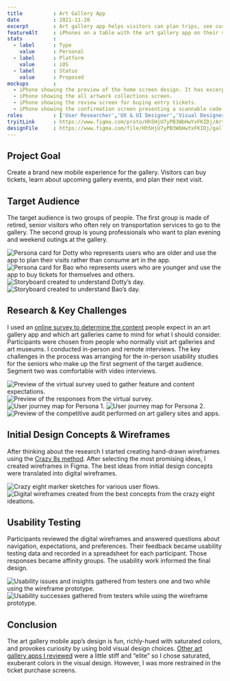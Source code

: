 ```yaml
---
title          : Art Gallery App
date           : 2021-11-20
excerpt        : Art gallery app helps visitors can plan trips, see current artwork collections, and buy tickets for themselves and loved ones.
featureAlt     : iPhones on a table with the art gallery app on their screens.
stats          : 
  - label      : Type
    value      : Personal
  - label      : Platform
    value      : iOS
  - label      : Status
    value      : Proposed
mockups        : 
  - iPhone showing the preview of the home screen design. It has excerpts of the events and art collections.
  - iPhone showing the all artwork collections screen.
  - iPhone showing the review screen for buying entry tickets.
  - iPhone showing the confirmation screen presenting a scannable code for entry.
roles          : ['User Researcher','UX & UI Designer','Visual Designer']
tryitLink      : https://www.figma.com/proto/Hh5HjU7yPB3WbHwYxFKIDj/Art-Gallery-Tour?page-id=138%3A932&node-id=138%3A940&viewport=241%2C48%2C0.11&scaling=scale-down&
designFile     : https://www.figma.com/file/Hh5HjU7yPB3WbHwYxFKIDj/gallerWeMe-art-gallery?node-id=138%3A932
---
```


## Project Goal

Create a brand new mobile experience for the gallery. Visitors can buy tickets, learn about upcoming gallery events, and plan their next visit.

## Target Audience

The target audience is two groups of people. The first group is made of retired, senior visitors who often rely on transportation services to go to the gallery. The second group is young professionals who want to plan evening and weekend outings at the gallery.

![Persona card for Dotty who represents users who are older and use the app to plan their visits rather than consume art in the app.](/images/projects/art-gallery-app/persona-1.jpg)
![Persona card for Bao who represents users who are younger and use the app to buy tickets for themselves and others.](/images/projects/art-gallery-app/persona-2.jpg)
![Storyboard created to understand Dotty’s day.](/images/projects/art-gallery-app/storyboard-1.jpg)
![Storyboard created to understand Bao’s day.](/images/projects/art-gallery-app/storyboard-2.jpg)

## Research & Key Challenges

I used an <a href="https://docs.google.com/spreadsheets/d/1ZGKmeZwhySw5s2tmV382cn9GItDQZUIeuVlgsDFsruw/edit?usp=sharing">online survey to determine the content</a> people expect in an art gallery app and which art galleries came to mind for what I should consider. Participants were chosen from people who normally visit art galleries and art museums. I conducted in-person and remote interviews. The key challenges in the process was arranging for the in-person usability studies for the seniors who make up the first segment of the target audience. Segment two was comfortable with video interviews.

![Preview of the virtual survey used to gather feature and content expectations.](/images/projects/art-gallery-app/research-1.jpg)
![Preview of the responses from the virtual survey.](/images/projects/art-gallery-app/research-5.png)
![User journey map for Persona 1.](/images/projects/art-gallery-app/research-3.jpg)
![User journey map for Persona 2.](/images/projects/art-gallery-app/research-4.jpg)
![Preview of the competitive audit performed on art gallery sites and apps.](/images/projects/art-gallery-app/research-2.jpg)

## Initial Design Concepts & Wireframes

After thinking about the research I started creating hand-drawn wireframes using the <a href="https://designsprintkit.withgoogle.com/methodology/phase3-sketch/crazy-8s">Crazy 8s method</a>. After selecting the most promising ideas, I created wireframes in Figma. The best ideas from initial design concepts were translated into digital wireframes.

![Crazy eight marker sketches for various user flows.](/images/projects/art-gallery-app/sketch-wireframe-1.jpg)
![Digital wireframes created from the best concepts from the crazy eight ideations.](/images/projects/art-gallery-app/sketch-wireframe-2.jpg)

## Usability Testing

Participants reviewed the digital wireframes and answered questions about navigation, expectations, and preferences. Their feedback became usability testing data and recorded in a spreadsheet for each participant. Those responses became affinity groups. The usability work informed the final design.

![Usability issues and insights gathered from testers one and two while using the wireframe prototype.](/images/projects/art-gallery-app/usability-1.jpg)
![Usability successes gathered from testers while using the wireframe prototype.](/images/projects/art-gallery-app/usability-2.jpg)

## Conclusion

The art gallery mobile app’s design is fun, richly-hued with saturated colors, and provokes curiosity by using bold visual design choices. <a href="https://docs.google.com/spreadsheets/d/1Gx6NJXLNZI-z73F8G08wUCBjlanzwFLxiAAeBfoZtXc/edit?usp=sharing">Other art gallery apps I reviewed</a> were a little stiff and “elite” so I chose saturated, exuberant colors in the visual design. However, I was more restrained in the ticket purchase screens.
